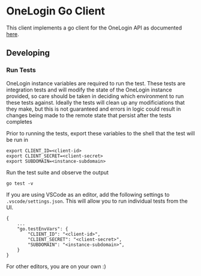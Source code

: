 # OneLogin Go Client

This client implements a go client for the OneLogin API as documented [here](https://developers.onelogin.com/api-docs/2/getting-started/dev-overview).

## Developing

### Run Tests
OneLogin instance variables are required to run the test.  These tests are integration tests and will modify the state of the OneLogin instance provided, so care should be taken in deciding which environment to run these tests against.  Ideally the tests will clean up any modificiations that they make, but this is not guaranteed and errors in logic could result in changes being made to the remote state that persist after the tests completes

Prior to running the tests, export these variables to the shell that the test will be run in
```
export CLIENT_ID=<client-id>
export CLIENT_SECRET=<client-secret>
export SUBDOMAIN=<instance-subdomain>
```

Run the test suite and observe the output
```
go test -v
```

If you are using VSCode as an editor, add the following settings to `.vscode/settings.json`.  This will allow you to run individual tests from the UI.
```
{
    ...
    "go.testEnvVars": {
        "CLIENT_ID": "<client-id>",
        "CLIENT_SECRET": "<client-secret>",
        "SUBDOMAIN": "<instance-subdomain>",
    }
}
```

For other editors, you are on your own :)
